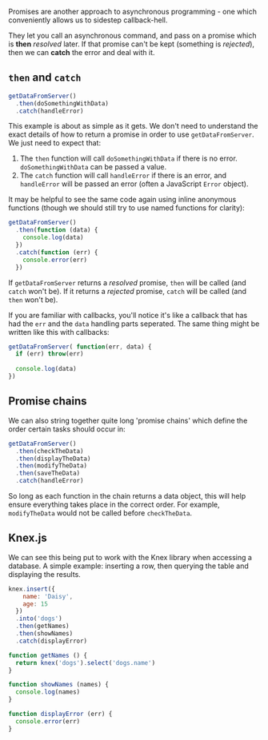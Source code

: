 Promises are another approach to asynchronous programming - one which conveniently allows us to sidestep callback-hell.

They let you call an asynchronous command, and pass on a promise which is **then** _resolved_ later.
If that promise can't be kept (something is _rejected_), then we can **catch** the error and deal with it.

## `then` and `catch`

```js
getDataFromServer()
  .then(doSomethingWithData)
  .catch(handleError)
```
This example is about as simple as it gets. We don't need to understand the exact details of how to return a promise in order to use `getDataFromServer`. We just need to expect that:

1. The `then` function will call `doSomethingWithData` if there is no error. `doSomethingWithData` can be passed a value.
2. The `catch` function will call `handleError` if there is an error, and `handleError` will be passed an error (often a JavaScript `Error` object).

It may be helpful to see the same code again using inline anonymous functions (though we should still try to use named functions for clarity):
```js
getDataFromServer()
  .then(function (data) {
    console.log(data)
  })
  .catch(function (err) {
    console.error(err)
  })
```
If `getDataFromServer` returns a _resolved_ promise, `then` will be called (and `catch` won't be). If it returns a _rejected_ promise, `catch` will be called (and `then` won't be).

If you are familiar with callbacks, you'll notice it's like a callback that has had the `err` and the `data` handling parts seperated.
The same thing might be written like this with callbacks: 

```js
getDataFromServer( function(err, data) {
  if (err) throw(err)
  
  console.log(data)
})
```

## Promise chains

We can also string together quite long 'promise chains' which define the order certain tasks should occur in:

```js
getDataFromServer()
  .then(checkTheData)
  .then(displayTheData)
  .then(modifyTheData)
  .then(saveTheData)
  .catch(handleError)
```
So long as each function in the chain returns a data object, this will help ensure everything takes place in the correct order. For example, `modifyTheData` would not be called before `checkTheData`.

## Knex.js

We can see this being put to work with the Knex library when accessing a database. A simple example: inserting a row, then querying the table and displaying the results.
```js
knex.insert({
    name: 'Daisy',
    age: 15
  })
  .into('dogs')
  .then(getNames)
  .then(showNames)
  .catch(displayError)

function getNames () {
  return knex('dogs').select('dogs.name')
}

function showNames (names) {
  console.log(names)
}

function displayError (err) {
  console.error(err)
}
```

